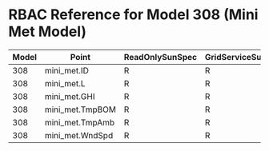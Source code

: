 # RBAC Reference for Model 308 (Mini Met Model)

| Model | Point | ReadOnlySunSpec | GridServiceSunSpec | NetworkAdministratorSunSpec | SuperAdministratorSpec | 
|-------|-------|------------------|---------------------|------------------|--------------------|
| 308 | mini_met.ID | R | R | R | R |
| 308 | mini_met.L | R | R | R | R |
| 308 | mini_met.GHI | R | R | R | R |
| 308 | mini_met.TmpBOM | R | R | R | R |
| 308 | mini_met.TmpAmb | R | R | R | R |
| 308 | mini_met.WndSpd | R | R | R | R |
